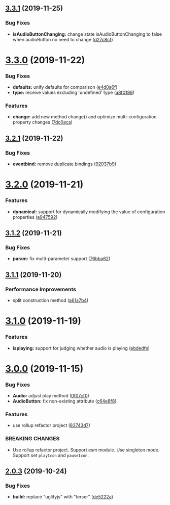 ## [3.3.1](https://github.com/cycjimmy/h5-audio-controls/compare/v3.3.0...v3.3.1) (2019-11-25)


### Bug Fixes

* **isAudioButtonChanging:** change state isAudioButtonChanging to false when audioButton no need to change ([d27c8cf](https://github.com/cycjimmy/h5-audio-controls/commit/d27c8cfc88417571c7180e5f54cb2749c4cf1c0b))

# [3.3.0](https://github.com/cycjimmy/h5-audio-controls/compare/v3.2.1...v3.3.0) (2019-11-22)


### Bug Fixes

* **defaults:** unify defaults for comparison ([e4d0a6f](https://github.com/cycjimmy/h5-audio-controls/commit/e4d0a6f74b9b9464441b5da9560bddf72a0b6c53))
* **type:** receive values ​​excluding 'undefined' type ([a8f0199](https://github.com/cycjimmy/h5-audio-controls/commit/a8f01999b8eaff78352c7f40ee0277d57b24bc4d))


### Features

* **change:** add new method change() and optimize multi-configuration property changes ([7dc0aca](https://github.com/cycjimmy/h5-audio-controls/commit/7dc0aca90ecb441ba3e7060417b06e4077ce5a47))

## [3.2.1](https://github.com/cycjimmy/h5-audio-controls/compare/v3.2.0...v3.2.1) (2019-11-22)


### Bug Fixes

* **eventbind:** remove duplicate bindings ([92037b9](https://github.com/cycjimmy/h5-audio-controls/commit/92037b980bc6ce9e8216f8d771fdf0547a05dc6b))

# [3.2.0](https://github.com/cycjimmy/h5-audio-controls/compare/v3.1.2...v3.2.0) (2019-11-21)


### Features

* **dynamical:** support for dynamically modifying the value of configuration properties ([a947592](https://github.com/cycjimmy/h5-audio-controls/commit/a9475927e38cd6fcdf0d016ba9ad85a3fee97d93))

## [3.1.2](https://github.com/cycjimmy/h5-audio-controls/compare/v3.1.1...v3.1.2) (2019-11-21)


### Bug Fixes

* **param:** fix multi-parameter support ([76bba62](https://github.com/cycjimmy/h5-audio-controls/commit/76bba62066946aa80adad999ab22a1ead32a8426))

## [3.1.1](https://github.com/cycjimmy/h5-audio-controls/compare/v3.1.0...v3.1.1) (2019-11-20)


### Performance Improvements

* split construction method ([a61a7b4](https://github.com/cycjimmy/h5-audio-controls/commit/a61a7b472cbe6bed51b2c3e402d6a9f9e61b3f1f))

# [3.1.0](https://github.com/cycjimmy/h5-audio-controls/compare/v3.0.0...v3.1.0) (2019-11-19)


### Features

* **isplaying:** support for judging whether audio is playing ([ebdedfe](https://github.com/cycjimmy/h5-audio-controls/commit/ebdedfe6071bfb45f114d9b70fcff2252129b8be))

# [3.0.0](https://github.com/cycjimmy/h5-audio-controls/compare/v2.0.3...v3.0.0) (2019-11-15)


### Bug Fixes

* **Audio:** adjust play method ([0f07cf0](https://github.com/cycjimmy/h5-audio-controls/commit/0f07cf0ed31ed68723fc8f5fc24c52b3c900730a))
* **AudioButton:** fix non-existing attribute ([c64e8f8](https://github.com/cycjimmy/h5-audio-controls/commit/c64e8f8225768c4d77dab8d29fe0b6117999bf7a))


### Features

* use rollup refactor project ([83743d7](https://github.com/cycjimmy/h5-audio-controls/commit/83743d7aacb90433f208f2710e0c621a14e86576))


### BREAKING CHANGES

* Use rollup refactor project. Support esm module. Use singleton mode. Support set
`playIcon` and `pauseIcon`.

## [2.0.3](https://github.com/cycjimmy/h5-audio-controls/compare/v2.0.2...v2.0.3) (2019-10-24)


### Bug Fixes

* **build:** replace "uglifyjs" with "terser" ([de5222a](https://github.com/cycjimmy/h5-audio-controls/commit/de5222a496a4e6b5af510399054504ab4325863f))
